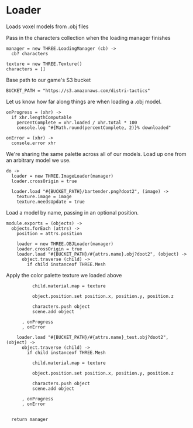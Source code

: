 Loader
======

Loads voxel models from .obj files

Pass in the characters collection when the loading manager finishes

    manager = new THREE.LoadingManager (cb) ->
      cb? characters
    
    texture = new THREE.Texture()
    characters = []

Base path to our game's S3 bucket

    BUCKET_PATH = "https://s3.amazonaws.com/distri-tactics"

Let us know how far along things are when loading a .obj model.

    onProgress = (xhr) ->
      if xhr.lengthComputable
        percentComplete = xhr.loaded / xhr.total * 100
        console.log "#{Math.round(percentComplete, 2)}% downloaded"

    onError = (xhr) ->
      console.error xhr

We're sharing the same palette across all of our models.
Load up one from an arbitrary model we use.

    do ->
      loader = new THREE.ImageLoader(manager)
      loader.crossOrigin = true

      loader.load "#{BUCKET_PATH}/bartender.png?doot2", (image) ->
        texture.image = image
        texture.needsUpdate = true

Load a model by name, passing in an optional position.

    module.exports = (objects) ->
      objects.forEach (attrs) ->
        position = attrs.position
  
        loader = new THREE.OBJLoader(manager)
        loader.crossOrigin = true
        loader.load "#{BUCKET_PATH}/#{attrs.name}.obj?doot2", (object) ->
          object.traverse (child) ->
            if child instanceof THREE.Mesh

Apply the color palette texture we loaded above

              child.material.map = texture
  
              object.position.set position.x, position.y, position.z
              
              characters.push object
              scene.add object
  
          , onProgress
          , onError
          
        loader.load "#{BUCKET_PATH}/#{attrs.name}_test.obj?doot2", (object) ->
          object.traverse (child) ->
            if child instanceof THREE.Mesh

              child.material.map = texture
  
              object.position.set position.x, position.y, position.z
              
              characters.push object
              scene.add object
  
          , onProgress
          , onError

        
      return manager
